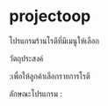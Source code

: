 # projectoop
โปรแกรมร้านโรตีที่มีเมนูให้เลือก

วัตถุประสงค์

:เพื่อให้ลูกค้าเลือกรายการโรตี

ลักษณะโปรแกรม :




